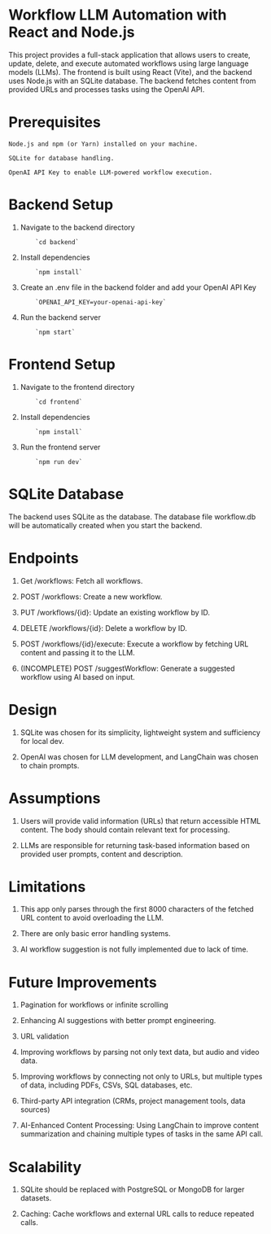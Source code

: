 # Workflow LLM Automation with React and Node.js

This project provides a full-stack application that allows users to create,
update, delete, and execute automated workflows using large language models
(LLMs). The frontend is built using React (Vite), and the backend uses Node.js
with an SQLite database. The backend fetches content from provided URLs and
processes tasks using the OpenAI API.

# Prerequisites

    Node.js and npm (or Yarn) installed on your machine.

    SQLite for database handling.

    OpenAI API Key to enable LLM-powered workflow execution.

# Backend Setup

1.  Navigate to the backend directory

            `cd backend`

2.  Install dependencies

            `npm install`

3.  Create an .env file in the backend folder and add your OpenAI API Key

            `OPENAI_API_KEY=your-openai-api-key`

4.  Run the backend server

            `npm start`

# Frontend Setup

1.  Navigate to the frontend directory

            `cd frontend`

2.  Install dependencies

            `npm install`

3.  Run the frontend server

            `npm run dev`

# SQLite Database

The backend uses SQLite as the database. The database file workflow.db will be
automatically created when you start the backend.

# Endpoints

1. Get /workflows: Fetch all workflows.

2. POST /workflows: Create a new workflow.

3. PUT /workflows/{id}: Update an existing workflow by ID.

4. DELETE /workflows/{id}: Delete a workflow by ID.

5. POST /workflows/{id}/execute: Execute a workflow by fetching URL content and
   passing it to the LLM.

6. (INCOMPLETE) POST /suggestWorkflow: Generate a suggested workflow using AI
   based on input.

# Design

1. SQLite was chosen for its simplicity, lightweight system and sufficiency for
   local dev.

2. OpenAI was chosen for LLM development, and LangChain was chosen to chain
   prompts.

# Assumptions

1. Users will provide valid information (URLs) that return accessible HTML
   content. The body should contain relevant text for processing.

2. LLMs are responsible for returning task-based information based on provided
   user prompts, content and description.

# Limitations

1. This app only parses through the first 8000 characters of the fetched URL
   content to avoid overloading the LLM.

2. There are only basic error handling systems.

3. AI workflow suggestion is not fully implemented due to lack of time.

# Future Improvements

1. Pagination for workflows or infinite scrolling

2. Enhancing AI suggestions with better prompt engineering.

3. URL validation

4. Improving workflows by parsing not only text data, but audio and video data.

5. Improving workflows by connecting not only to URLs, but multiple types of
   data, including PDFs, CSVs, SQL databases, etc.

6. Third-party API integration (CRMs, project management tools, data sources)

7. AI-Enhanced Content Processing: Using LangChain to improve content
   summarization and chaining multiple types of tasks in the same API call.

# Scalability

1. SQLite should be replaced with PostgreSQL or MongoDB for larger datasets.

2. Caching: Cache workflows and external URL calls to reduce repeated calls.

